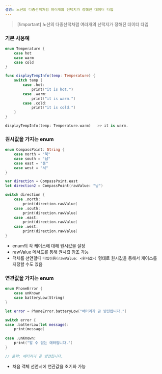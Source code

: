 ```yaml
---
설명: 노션의 다중선택처럼 여러개의 선택지가 정해진 데이터 타입
---
```

> [!important] 노션의 다중선택처럼 여러개의 선택지가 정해진 데이터 타입

  

### 기본 사용예

```Swift
enum Temperature {
	case hot
	case warm
	case cold
}

func displayTempInfo(temp: Temperature) {
	switch temp {
		case .hot:
			print("it is hot.")
		case .warm:
			print("it is warm.")
		case .cold:
			print("it is cold.")
	}
}

displayTempInfo(temp: Temperature.warm)   >> it is warm.
```

  

### 원시값을 가지는 enum

```Swift
enum CompassPoint: String {
	case north = "북"
	case south = "남"
	case east = "동"
	case west = "서"
}

var direction = CompassPoint.east
let direction2 = CompassPoint(rawValue: "남")

switch direction {
	case .north:
		print(direction.rawValue)
	case .south:
		print(direction.rawValue)
	case .east:
		print(direction.rawValue)
	case .west:
		print(direction.rawValue)
}
```

- enum의 각 케이스에 대해 원시값을 설정
- rawValue 메서드를 통해 원시값 참조 가능
- 객체를 선언할때 `타입이름(rawValue: <원시값>)` 형태로 원시값을 통해서 케이스를 지정할 수도 있음

  

### 연관값을 가지는 enum

```Swift
enum PhoneError {
	case unKnown
	case batteryLow(String)
}

let error = PhoneError.batteryLow("배터리가 곧 방전됩니다.")

switch error {
case .batterLow(let message):
	print(message)
	
case .unKnown:
	print("알 수 없는 에러입니다.")
}

// 출력: 배터리가 곧 방전됩니다.
```

- 처음 객체 선언시에 연관값을 초기화 가능